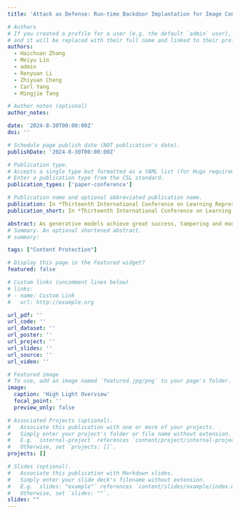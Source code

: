 ```yaml
---
title: 'Attack as Defense: Run-time Backdoor Implantation for Image Content Protection'

# Authors
# If you created a profile for a user (e.g. the default `admin` user), write the username (folder name) here
# and it will be replaced with their full name and linked to their profile.
authors:
  - Haichuan Zhang
  - Meiyu Lin
  - admin
  - Renyuan Li
  - Zhiyuan Cheng
  - Carl Yang
  - Mingjie Tang

# Author notes (optional)
author_notes:

date: '2024-8-30T00:00:00Z'
doi: ''

# Schedule page publish date (NOT publication's date).
publishDate: '2024-8-30T00:00:00Z'

# Publication type.
# Accepts a single type but formatted as a YAML list (for Hugo requirements).
# Enter a publication type from the CSL standard.
publication_types: ['paper-conference']

# Publication name and optional abbreviated publication name.
publication: In *Thirteenth International Conference on Learning Representations (ICLR 2025, In Submission)*
publication_short: In *Thirteenth International Conference on Learning Representations (ICLR 2025, In Submission)*

abstract: As generative models achieve great success, tampering and modifying the sensitive image contents (i.e., human faces, artist signatures, commercial logos, etc.) have induced a significant threat with social impact. The backdoor attack is a method that implants vulnerabilities in a target model, which can be activated through a trigger. In this work, we innovatively prevent the abuse of image content modification by implanting the backdoor into image-editing models Once the protected sensitive content on an image is modified by an editing model, the backdoor will be triggered, making the editing fail. Unlike traditional backdoor attacks that use data poisoning, to enable protection on individual images and eliminate the need for model training, we developed the first framework for run-time backdoor implantation, which is both time- and resource- efficient. We generate imperceptible perturbations on the images to inject the backdoor and define the protected area as the only backdoor trigger. Editing other unprotected insensitive areas will not trigger the backdoor, which minimizes the negative impact on legal image modifications. Evaluations with state-of-the-art image editing models show that our protective method can increase the CLIP-FID of generated images from 12.72 to 39.91, or reduce the SSIM from 0.503 to 0.167 when subjected to malicious editing. At the same time, our method exhibits minimal impact on benign editing, which demonstrates the efficacy of our proposed framework. The proposed run-time backdoor can also achieve effective protection on the latest diffusion models.
# Summary. An optional shortened abstract.
# summary: 

tags: ["Content Protection"]

# Display this page in the Featured widget?
featured: false

# Custom links (uncomment lines below)
# links:
# - name: Custom Link
#   url: http://example.org

url_pdf: ''
url_code: ''
url_dataset: ''
url_poster: ''
url_project: ''
url_slides: ''
url_source: ''
url_video: ''

# Featured image
# To use, add an image named `featured.jpg/png` to your page's folder.
image:
  caption: 'High Light Overview'
  focal_point: ''
  preview_only: false

# Associated Projects (optional).
#   Associate this publication with one or more of your projects.
#   Simply enter your project's folder or file name without extension.
#   E.g. `internal-project` references `content/project/internal-project/index.md`.
#   Otherwise, set `projects: []`.
projects: []

# Slides (optional).
#   Associate this publication with Markdown slides.
#   Simply enter your slide deck's filename without extension.
#   E.g. `slides: "example"` references `content/slides/example/index.md`.
#   Otherwise, set `slides: ""`.
slides: ""
---
```


<!-- {{% callout note %}}
Click the _Cite_ button above to demo the feature to enable visitors to import publication metadata into their reference management software.
{{% /callout %}}

{{% callout note %}}
Create your slides in Markdown - click the _Slides_ button to check out the example.
{{% /callout %}}

Add the publication's **full text** or **supplementary notes** here. You can use rich formatting such as including [code, math, and images](https://docs.hugoblox.com/content/writing-markdown-latex/). -->
